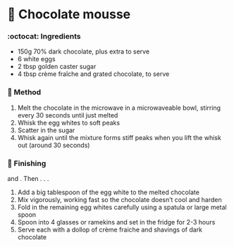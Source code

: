 # :chocolate_bar: Chocolate mousse

### :octocat: Ingredients

- 150g 70% dark chocolate, plus extra to serve
- 6 white eggs
- 2 tbsp golden caster sugar
- 4 tbsp crème fraîche and grated chocolate, to serve

### :construction: Method

1. Melt the chocolate in the microwave in a microwaveable bowl, stirring every 30 seconds until just melted
2. Whisk the egg whites to soft peaks
3. Scatter in the sugar
4. Whisk again until the mixture forms stiff peaks when you lift the whisk out (around 30 seconds)

### :spoon: Finishing

 and . Then . . .

1. Add a big tablespoon of the egg white to the melted chocolate
2. Mix vigorously, working fast so the chocolate doesn’t cool and harden
3. Fold in the remaining egg whites carefully using a spatula or large metal spoon
4. Spoon into 4 glasses or ramekins and set in the fridge for 2-3 hours
5. Serve each with a dollop of crème fraiche and shavings of dark chocolate
